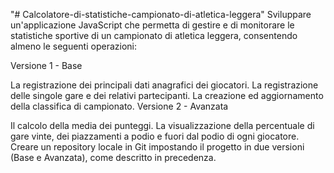 "# Calcolatore-di-statistiche-campionato-di-atletica-leggera" 
Sviluppare un'applicazione JavaScript che permetta di gestire e di monitorare le statistiche sportive di un campionato di atletica leggera, consentendo almeno le seguenti operazioni:

Versione 1 - Base

La registrazione dei principali dati anagrafici dei giocatori.
La registrazione delle singole gare e dei relativi partecipanti.
La creazione ed aggiornamento della classifica di campionato.
Versione 2 - Avanzata

Il calcolo della media dei punteggi.
La visualizzazione della percentuale di gare vinte, dei piazzamenti a podio e fuori dal podio di ogni giocatore.
Creare un repository locale in Git impostando il progetto in due versioni (Base e Avanzata), come descritto in precedenza.
